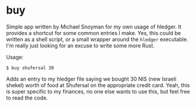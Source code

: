 # buy

Simple app written by Michael Snoyman for my own usage of hledger. It provides
a shortcut for some common entries I make. Yes, this could be written as a
shell script, or a small wrapper around the `hledger` executable. I'm really
just looking for an excuse to write some more Rust.

Usage:

```
$ buy shufersal 30
```

Adds an entry to my hledger file saying we bought 30 NIS (new Israeli
shekel) worth of food at Shufersal on the appropriate credit
card. Yeah, this is super specific to my finances, no one else wants
to use this, but feel free to read the code.
